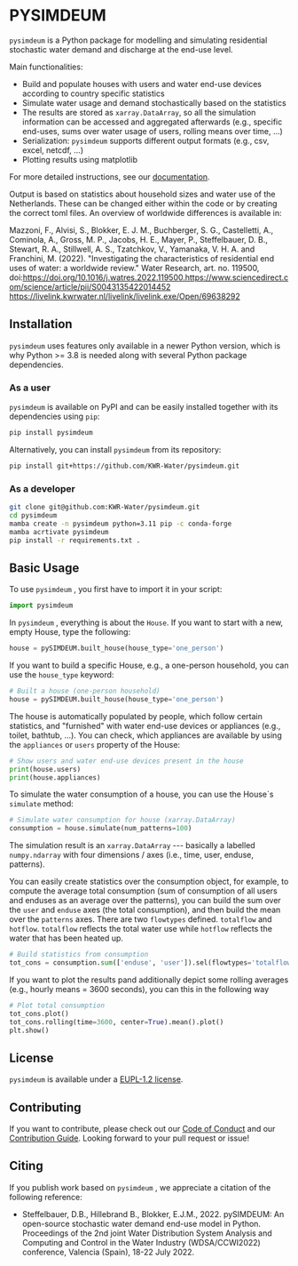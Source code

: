 <!--- the "--8<--" html comments define what part of the README to add to the index page of the documentation -->
<!--- --8<-- [start:docs] -->
# PYSIMDEUM

`pysimdeum` is a Python package for modelling and simulating residential stochastic water demand and discharge at the end-use level.

Main functionalities:

-	Build and populate houses with users and water end-use devices according to country specific statistics
-	Simulate water usage and demand stochastically based on the statistics 
-	The results are stored as `xarray.DataArray`, so all the simulation information can be accessed and aggregated afterwards (e.g., specific end-uses, sums over water usage of users, rolling means over time, ...)
-   Serialization: `pysimdeum`  supports different output formats (e.g., csv, excel, netcdf, ...)
-	Plotting results using matplotlib

For more detailed instructions, see our [documentation](https://pysimdeum.readthedocs.io/en/latest/).

Output is based on statistics about household sizes and water use of the Netherlands. These can be changed either within the code or by creating the correct toml files. An overview of worldwide differences is available in:

Mazzoni, F., Alvisi, S., Blokker, E. J. M., Buchberger, S. G., Castelletti, A., Cominola, A., Gross, M. P., Jacobs, H. E., Mayer, P., Steffelbauer, D. B., Stewart, R. A., Stillwell, A. S., Tzatchkov, V., Yamanaka, V. H. A. and Franchini, M. (2022). "Investigating the characteristics of residential end uses of water: a worldwide review." Water Research, art. no. 119500, doi:https://doi.org/10.1016/j.watres.2022.119500.https://www.sciencedirect.com/science/article/pii/S0043135422014452 https://livelink.kwrwater.nl/livelink/livelink.exe/Open/69638292
<!--- --8<-- [end:docs] -->

## Installation

`pysimdeum`  uses features only available in a newer Python version, which is why Python >= 3.8 is needed along with several Python package dependencies.

### As a user

`pysimdeum`  is available on PyPI and can be easily installed together with its dependencies using `pip`:

<!--- --8<-- [start:docs-install-PyPI] -->
```bash
pip install pysimdeum
```
<!--- --8<-- [end:docs-install-PyPI] -->

Alternatively, you can install `pysimdeum`  from its repository:


<!--- --8<-- [start:docs-install-repo] -->
```bash
pip install git+https://github.com/KWR-Water/pysimdeum.git
```
<!--- --8<-- [end:docs-install-repo] -->


### As a developer

<!--- --8<-- [start:docs-install-dev] -->
```bash
git clone git@github.com:KWR-Water/pysimdeum.git
cd pysimdeum
mamba create -n pysimdeum python=3.11 pip -c conda-forge
mamba acrtivate pysimdeum
pip install -r requirements.txt .

```
<!--- --8<-- [end:docs-install-dev] -->

## Basic Usage

To use `pysimdeum` , you first have to import it in your script:

```python
import pysimdeum
```

In `pysimdeum` , everything is about the `House`. If you want to start with a new, empty House, type the following:

```python
house = pySIMDEUM.built_house(house_type='one_person')
```

If you want to build a specific House, e.g., a one-person household, you can use the `house_type` keyword:

```python
# Built a house (one-person household)
house = pySIMDEUM.built_house(house_type='one_person')
```
The house is automatically populated by people, which follow certain statistics, and "furnished" with water end-use devices or appliances (e.g., toilet, bathtub, ...). You can check, which appliances are available by using the `appliances` or `users` property of the House:

```python
# Show users and water end-use devices present in the house
print(house.users)
print(house.appliances)
```

To simulate the water consumption of a house, you can use the House\`s `simulate` method:

```python
# Simulate water consumption for house (xarray.DataArray)
consumption = house.simulate(num_patterns=100)
```

The simulation result is an `xarray.DataArray` --- basically a labelled `numpy.ndarray` with four dimensions / axes (i.e., time, user, enduse, patterns).

You can easily create statistics over the consumption object, for example, to compute the  average total consumption (sum of consumption of all users and enduses as an average over the patterns), you can build the sum over the `user` and `enduse` axes (the total consumption), and then build the mean over the `patterns` axes. There are two `flowtypes` defined. `totalflow` and `hotflow`. `totalflow` reflects the total water use while `hotflow` reflects the water that has been heated up. 

```python
# Build statistics from consumption
tot_cons = consumption.sum(['enduse', 'user']).sel(flowtypes='totalflow').mean([ 'patterns'])
```

If you want to plot the results pand additionally depict some rolling averages (e.g., hourly means = 3600 seconds), you can this in the following way

```python
# Plot total consumption
tot_cons.plot()
tot_cons.rolling(time=3600, center=True).mean().plot()
plt.show()
```

## License

`pysimdeum` is available under a [EUPL-1.2 license](https://github.com/KWR-Water/pysimdeum/blob/master/LICENSE).

## Contributing

If you want to contribute, please check out our [Code of Conduct](https://github.com/KWR-Water/pysimdeum/blob/master/CODE_OF_CONDUCT.md) and our [Contribution Guide](https://github.com/KWR-Water/pysimdeum/blob/master/CONTRIBUTING.md). Looking forward to your pull request or issue!

## Citing

If you publish work based on `pysimdeum` , we appreciate a citation of the following reference:
 
 - Steffelbauer, D.B., Hillebrand B., Blokker, E.J.M., 2022. pySIMDEUM: An open-source stochastic water demand end-use model in Python. Proceedings of the 2nd joint Water Distribution System Analysis and Computing and Control in the Water Industry (WDSA/CCWI2022) conference, Valencia (Spain), 18-22 July 2022.
